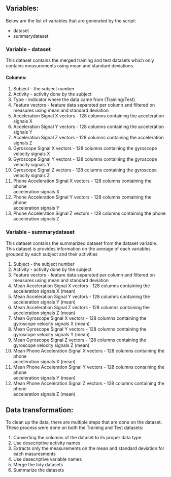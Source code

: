 ## Variables:

Below are the list of variables that are generated by the script:
- dataset
- summarydataset

### Variable - dataset

This dataset contains the merged training and test datasets which only contains
measurements using mean and standard deviations.

#### Columns:
1. Subject - the subject number
2. Activity - activity done by the subject
3. Type - indicator where the data came from (Training/Test)
4. Feature vectors - feature data separated per column and filtered on measures 
                     using mean and standard deviation
5. Acceleration Signal X vectors - 128 columns containing the acceleration signals
                                   X
6. Acceleration Signal Y vectors - 128 columns containing the acceleration signals
                                   Y
7. Acceleration Signal Z vectors - 128 columns containing the acceleration signals
                                   Z
8. Gyroscope Signal X vectors - 128 columns containing the gyroscope velocity signals
                                X
9. Gyroscope Signal Y vectors - 128 columns containing the gyroscope velocity signals
                                Y
10. Gyroscope Signal Z vectors - 128 columns containing the gyroscope velocity signals
                                 Z                                
11. Phone Acceleration Signal X vectors - 128 columns containing the phone  
                                          acceleration signals X
12. Phone Acceleration Signal Y vectors - 128 columns containing the phone  
                                          acceleration signals Y
13. Phone Acceleration Signal Z vectors - 128 columns containing the phone  
                                          acceleration signals Z                              

### Variable - summarydataset

This dataset contains the summarized dataset from the dataset variable. This
dataset is provides information on the average of each variables grouped by 
each subject and their activities

1. Subject - the subject number
2. Activity - activity done by the subject
3. Feature vectors - feature data separated per column and filtered on measures 
                     using mean and standard deviation
4. Mean Acceleration Signal X vectors - 128 columns containing the acceleration signals
                                        X (mean)
5. Mean Acceleration Signal Y vectors - 128 columns containing the acceleration signals
                                        Y (mean)
6. Mean Acceleration Signal Z vectors - 128 columns containing the acceleration signals
                                        Z (mean)
7. Mean Gyroscope Signal X vectors - 128 columns containing the gyroscope velocity signals
                                     X (mean)
8. Mean Gyroscope Signal Y vectors - 128 columns containing the gyroscope velocity signals
                                     Y (mean)
9. Mean Gyroscope Signal Z vectors - 128 columns containing the gyroscope velocity signals
                                     Z (mean)                              
10. Mean Phone Acceleration Signal X vectors - 128 columns containing the phone  
                                               acceleration signals X (mean)
11. Mean Phone Acceleration Signal Y vectors - 128 columns containing the phone  
                                               acceleration signals Y (mean)
12. Mean Phone Acceleration Signal Z vectors - 128 columns containing the phone  
                                               acceleration signals Z (mean)

## Data transformation:

To clean up the data, there are multiple steps that are done on the dataset.
These process were done on both the Training and Test datasets:
1. Converting the columns of the dataset to  its proper data type
2. Use desecriptive activity names
3. Extracts only the measurements on the mean and standard deviation for each
   masuresments
4. Use desecriptive variable names
5. Merge the tidy datasets
6. Summarize the datasets

